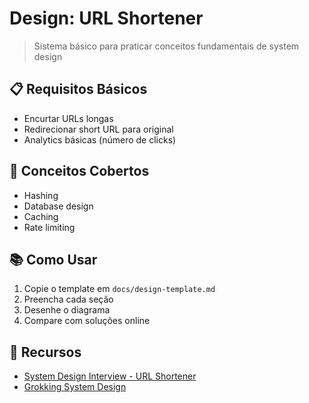 # Design: URL Shortener

> Sistema básico para praticar conceitos fundamentais de system design

## 📋 Requisitos Básicos

- Encurtar URLs longas
- Redirecionar short URL para original
- Analytics básicas (número de clicks)

## 🎯 Conceitos Cobertos

- Hashing
- Database design
- Caching
- Rate limiting

## 📚 Como Usar

1. Copie o template em `docs/design-template.md`
2. Preencha cada seção
3. Desenhe o diagrama
4. Compare com soluções online

## 🔗 Recursos

- [System Design Interview - URL Shortener](https://www.youtube.com/watch?v=fMZMm_0ZhK4)
- [Grokking System Design](https://www.educative.io/courses/grokking-the-system-design-interview/m2ygV4E81AR)
